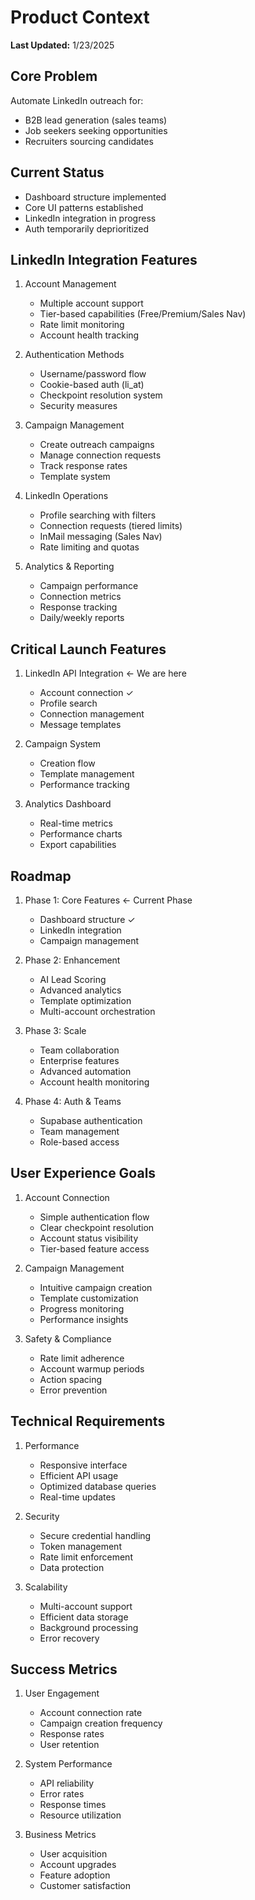 # Product Context
**Last Updated:** 1/23/2025

## Core Problem
Automate LinkedIn outreach for:
- B2B lead generation (sales teams)
- Job seekers seeking opportunities
- Recruiters sourcing candidates

## Current Status
- Dashboard structure implemented
- Core UI patterns established
- LinkedIn integration in progress
- Auth temporarily deprioritized

## LinkedIn Integration Features
1. Account Management
   - Multiple account support
   - Tier-based capabilities (Free/Premium/Sales Nav)
   - Rate limit monitoring
   - Account health tracking

2. Authentication Methods
   - Username/password flow
   - Cookie-based auth (li_at)
   - Checkpoint resolution system
   - Security measures

3. Campaign Management
   - Create outreach campaigns
   - Manage connection requests
   - Track response rates
   - Template system

4. LinkedIn Operations
   - Profile searching with filters
   - Connection requests (tiered limits)
   - InMail messaging (Sales Nav)
   - Rate limiting and quotas

5. Analytics & Reporting
   - Campaign performance
   - Connection metrics
   - Response tracking
   - Daily/weekly reports

## Critical Launch Features
1. LinkedIn API Integration ← We are here
   - Account connection ✓
   - Profile search
   - Connection management
   - Message templates
   
2. Campaign System
   - Creation flow
   - Template management
   - Performance tracking

3. Analytics Dashboard
   - Real-time metrics
   - Performance charts
   - Export capabilities

## Roadmap
1. Phase 1: Core Features ← Current Phase
   - Dashboard structure ✓
   - LinkedIn integration
   - Campaign management
   
2. Phase 2: Enhancement
   - AI Lead Scoring
   - Advanced analytics
   - Template optimization
   - Multi-account orchestration

3. Phase 3: Scale
   - Team collaboration
   - Enterprise features
   - Advanced automation
   - Account health monitoring

4. Phase 4: Auth & Teams
   - Supabase authentication
   - Team management
   - Role-based access

## User Experience Goals
1. Account Connection
   - Simple authentication flow
   - Clear checkpoint resolution
   - Account status visibility
   - Tier-based feature access

2. Campaign Management
   - Intuitive campaign creation
   - Template customization
   - Progress monitoring
   - Performance insights

3. Safety & Compliance
   - Rate limit adherence
   - Account warmup periods
   - Action spacing
   - Error prevention

## Technical Requirements
1. Performance
   - Responsive interface
   - Efficient API usage
   - Optimized database queries
   - Real-time updates

2. Security
   - Secure credential handling
   - Token management
   - Rate limit enforcement
   - Data protection

3. Scalability
   - Multi-account support
   - Efficient data storage
   - Background processing
   - Error recovery

## Success Metrics
1. User Engagement
   - Account connection rate
   - Campaign creation frequency
   - Response rates
   - User retention

2. System Performance
   - API reliability
   - Error rates
   - Response times
   - Resource utilization

3. Business Metrics
   - User acquisition
   - Account upgrades
   - Feature adoption
   - Customer satisfaction

[//]: # (Cross-reference: See systemPatterns.md for technical implementation)
